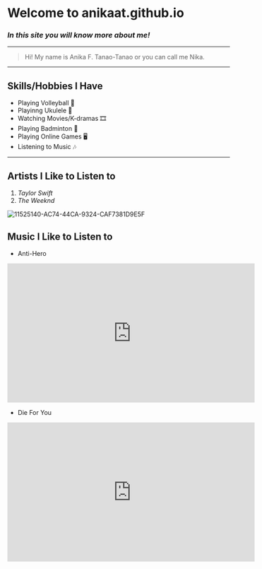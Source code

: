 # **Welcome to anikaat.github.io**
### *In this site you will know more about me!*

---
> Hi! My name is Anika F. Tanao-Tanao or you can call me Nika.

---
## Skills/Hobbies I Have
- Playing Volleyball 🏐
- Playinng Ukulele 🎸
- Watching Movies/K-dramas 🎞️
- Playing Badminton 🏸
- Playing Online Games 🖥️
- Listening to Music 🎶

---
## Artists I Like to Listen to

1. *Taylor Swift* 
2. *The Weeknd*

![11525140-AC74-44CA-9324-CAF7381D9E5F](https://user-images.githubusercontent.com/118236814/202432984-5fd460d1-fc45-4e95-a895-1014bc563d0b.jpg)

## Music I Like to Listen to

- Anti-Hero

<iframe width="560" height="315" src="https://www.youtube.com/embed/b1kbLwvqugk" title="YouTube video player" frameborder="0" allow="accelerometer; autoplay; clipboard-write; encrypted-media; gyroscope; picture-in-picture" allowfullscreen></iframe>

- Die For You

<iframe width="560" height="315" src="https://www.youtube.com/embed/QLCpqdqeoII" title="YouTube video player" frameborder="0" allow="accelerometer; autoplay; clipboard-write; encrypted-media; gyroscope; picture-in-picture" allowfullscreen></iframe>
